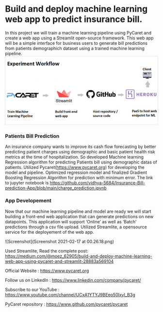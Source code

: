 # Build and deploy machine learning web app to predict insurance bill.


In this project we will train a machine learning pipeline using PyCaret and create a web app using a Streamlit open-source framework. This web app will be a simple interface for business users to generate bill predictions from patients demographich dataset using a trained machine learning pipeline. 
![Screenshot](workflow.png)

### Patients Bill Prediction

An insurance company wants to improve its cash flow forecasting by better predicting patient charges using demographic and basic patient health risk metrics at the time of hospitalization. So developed Machine learning Regression algorithm for predicting Patients bill using demographic datas of patients. Utilized Pycaret(https://www.pycaret.org) for developing the model and pipeline. Optimized regression model and finalized Gradient Boosting Regression Algorithm for prediction with minimum error. The link to jupyter notebook is  https://github.com/vidhya-5684/Insurance-Bill-prediction-App/blob/main/charge_prediction.ipynb

### App Developement
Now that our machine learning pipeline and model are ready we will start building a front-end web application that can generate predictions on new datapoints. This application will support ‘Online’ as well as ‘Batch’ predictions through a csv file upload. Utilized Streamlite, a opensource service for the deployement of the web app. 

![Screenshot](Screenshot 2021-02-17 at 00.26.18.png)

Used Streamlite, 
Read the complete post: https://medium.com/@moez_62905/build-and-deploy-machine-learning-web-app-using-pycaret-and-streamlit-28883a569104

Official Website : https://www.pycaret.org

Follow us on LinkedIn : https://www.linkedin.com/company/pycaret/

Subscribe to our YouTube : https://www.youtube.com/channel/UCxA1YTYJ9BEeo50lxyI_B3g

PyCaret repository : https://www.github.com/pycaret/pycaret
